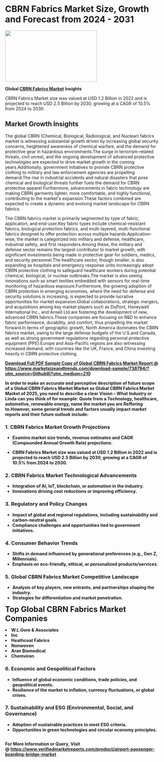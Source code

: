 <H1>CBRN Fabrics Market Size, Growth and Forecast from 2024 - 2031</H1><img class="aligncenter size-medium wp-image-584254" src="https://thirdeyenews.in/wp-content/uploads/2024/09/Global-Market-Research-300x168.jpeg" alt="" width="300" height="168" /><p><strong>Global&nbsp;<a href="https://www.marketsizeandtrends.com/download-sample/738794/?utm_source=Github8j?utm_medium=210">CBRN Fabrics Market</a> Insights</strong></p><p>CBRN Fabrics Market size was valued at USD 1.2 Billion in 2022 and is projected to reach USD 2.5 Billion by 2030, growing at a CAGR of 10.5% from 2024 to 2030.</p><p><h2>Market Growth Insights</h2> <p>The global CBRN (Chemical, Biological, Radiological, and Nuclear) fabrics market is witnessing substantial growth driven by increasing global security concerns, heightened awareness of chemical warfare, and the demand for protective gear in hazardous environments.The surge in terrorism-related threats, civil unrest, and the ongoing development of advanced protective technologies are expected to drive market growth in the coming years.Additionally, government initiatives to provide CBRN protective clothing to military and law enforcement agencies are propelling demand.The rise in industrial accidents and natural disasters that pose chemical and biological threats further fuels the demand for CBRN protective apparel.Furthermore, advancements in fabric technology are making CBRN garments lighter, more comfortable, and highly functional, contributing to the market's expansion.These factors combined are expected to create a dynamic and evolving market landscape for CBRN fabrics.</p> <p><strong><a href="#"></a></strong></p> <p>The CBRN fabrics market is primarily segmented by type of fabric, application, and end-user.Key fabric types include chemical-resistant fabrics, biological protection fabrics, and multi-layered, multi-functional fabrics designed to offer protection across multiple hazards.Application-wise, the market is categorized into military and defense, healthcare, industrial safety, and first responders.Among these, the military and defense sector remains the largest contributor to market growth, with significant investments being made in protective gear for soldiers, medics, and security personnel.The healthcare sector, though smaller, is also expanding as hospitals and emergency response units increasingly adopt CBRN protective clothing to safeguard healthcare workers during potential chemical, biological, or nuclear outbreaks.The market is also seeing innovations such as smart textiles embedded with sensors for real-time monitoring of hazardous exposure.Furthermore, the growing adoption of CBRN protection in emerging economies, where the need for defense and security solutions is increasing, is expected to provide lucrative opportunities for market expansion.Global collaborations, strategic mergers, and acquisitions among key market players such as DuPont, Honeywell International Inc., and Ansell Ltd.are fostering the development of new, advanced CBRN fabrics.These companies are focusing on R&D to enhance fabric performance, durability, and comfort, thus propelling the market forward.In terms of geographic growth, North America dominates the CBRN fabrics market, owing to the large defense budgets of the U.S.and Canada, as well as strong government regulations regarding personal protective equipment (PPE).Europe and Asia-Pacific regions are also witnessing increased demand, with countries like the UK, France, and China investing heavily in CBRN protective clothing.<p><strong><a href="#"></p><p><span class=""><strong>Download Full PDF Sample Copy of Global CBRN Fabrics Market Report</strong> @ <a href="https://www.marketsizeandtrends.com/download-sample/738794/?utm_source=Github8j?utm_medium=210" target="_blank">https://www.marketsizeandtrends.com/download-sample/738794/?utm_source=Github8j?utm_medium=210</a></span></p><p>In order to make an accurate and perceptive description of future scope of a Global&nbsp;CBRN Fabrics Market Market as Global&nbsp;CBRN Fabrics Market Market of 2025, you need to describe a clear Vision &ndash; What Industry or Linda can you think of for example: Quote from a Technology, healthcare, automotive, renewable energy, name the market you are Reffering to.However, some general trends and factors usually impact market reports and their future outlook include:</p><h3>1.&nbsp;<strong>CBRN Fabrics Market Growth Projections</strong></h3><ul><li>Examine market size trends, revenue estimates and CAGR (Compounded Annual Growth Rate) projections.</li><li><p>CBRN Fabrics Market size was valued at USD 1.2 Billion in 2022 and is projected to reach USD 2.5 Billion by 2030, growing at a CAGR of 10.5% from 2024 to 2030.</p></li></ul><h3>2.&nbsp;<strong>CBRN Fabrics Market Technological Advancements</strong></h3><ul><li>Integration of AI, IoT, blockchain, or automation in the industry.</li><li>Innovations driving cost reductions or improving efficiency.</li></ul><h3>3.&nbsp;<strong>Regulatory and Policy Changes</strong></h3><ul><li>Impact of global and regional regulations, including sustainability and carbon-neutral goals.</li><li>Compliance challenges and opportunities tied to government initiatives.</li></ul><h3>4.&nbsp;<strong>Consumer Behavior Trends</strong></h3><ul><li>Shifts in demand influenced by generational preferences (e.g., Gen Z, Millennials).</li><li>Emphasis on eco-friendly, ethical, or personalized products/services.</li></ul><h3>5.&nbsp;<strong>Global CBRN Fabrics Market Competitive Landscape</strong></h3><ul><li>Analysis of key players, new entrants, and partnerships shaping the industry.</li><li>Strategies for differentiation and market penetration.</li></ul><p data-pm-slice="1 1 []"><span style="color: inherit; font-family: inherit; font-size: 25px;">Top Global CBRN Fabrics Market Companies</span></p><div class="" data-test-id=""><p><li>W.L.Gore & Associates</li><li> Inc</li><li> Heathcoat Fabrics</li><li> Nonwoven</li><li> Aran Biomedical</li><li> Chemviron</li></p></div><h3>6.&nbsp;<strong>Economic and Geopolitical Factors</strong></h3><ul><li>Influence of global economic conditions, trade policies, and geopolitical events.</li><li>Resilience of the market to inflation, currency fluctuations, or global crises.</li></ul><h3>7.&nbsp;<strong>Sustainability and ESG (Environmental, Social, and Governance)</strong></h3><ul><li>Adoption of sustainable practices to meet ESG criteria.</li><li>Opportunities in green technologies and circular economy principles.</li></ul><h2><strong style="font-size: 14px;">For More Information or Query, Visit @&nbsp;</strong><a style="background-color: #ffffff; font-size: 14px;" href="https://www.marketsizeandtrends.com/report/cbrn-fabrics-market/" target="_blank">https://www.verifiedmarketreports.com/product/airport-passenger-boarding-bridge-market</a></h2>